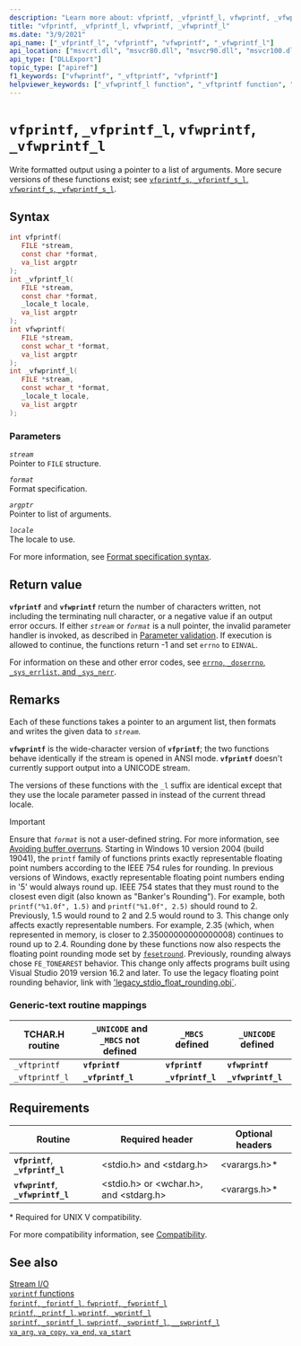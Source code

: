 ```yaml
---
description: "Learn more about: vfprintf, _vfprintf_l, vfwprintf, _vfwprintf_l"
title: "vfprintf, _vfprintf_l, vfwprintf, _vfwprintf_l"
ms.date: "3/9/2021"
api_name: ["_vfprintf_l", "vfprintf", "vfwprintf", "_vfwprintf_l"]
api_location: ["msvcrt.dll", "msvcr80.dll", "msvcr90.dll", "msvcr100.dll", "msvcr100_clr0400.dll", "msvcr110.dll", "msvcr110_clr0400.dll", "msvcr120.dll", "msvcr120_clr0400.dll", "ucrtbase.dll"]
api_type: ["DLLExport"]
topic_type: ["apiref"]
f1_keywords: ["vfwprintf", "_vftprintf", "vfprintf"]
helpviewer_keywords: ["_vfwprintf_l function", "_vftprintf function", "vfprintf function", "_vftprintf_l function", "vfprintf_l function", "vftprintf_l function", "vfwprintf_l function", "vftprintf function", "vfwprintf function", "_vfprintf_l function", "formatted text [C++]"]
---
```

# `vfprintf`, `_vfprintf_l`, `vfwprintf`, `_vfwprintf_l`

Write formatted output using a pointer to a list of arguments. More secure versions of these functions exist; see [`vfprintf_s`, `_vfprintf_s_l`, `vfwprintf_s`, `_vfwprintf_s_l`](vfprintf-s-vfprintf-s-l-vfwprintf-s-vfwprintf-s-l.md).

## Syntax

```C
int vfprintf(
   FILE *stream,
   const char *format,
   va_list argptr
);
int _vfprintf_l(
   FILE *stream,
   const char *format,
   _locale_t locale,
   va_list argptr
);
int vfwprintf(
   FILE *stream,
   const wchar_t *format,
   va_list argptr
);
int _vfwprintf_l(
   FILE *stream,
   const wchar_t *format,
   _locale_t locale,
   va_list argptr
);
```

### Parameters

*`stream`*\
Pointer to `FILE` structure.

*`format`*\
Format specification.

*`argptr`*\
Pointer to list of arguments.

*`locale`*\
The locale to use.

For more information, see [Format specification syntax](../format-specification-syntax-printf-and-wprintf-functions.md).

## Return value

**`vfprintf`** and **`vfwprintf`** return the number of characters written, not including the terminating null character, or a negative value if an output error occurs. If either *`stream`* or *`format`* is a null pointer, the invalid parameter handler is invoked, as described in [Parameter validation](../parameter-validation.md). If execution is allowed to continue, the functions return -1 and set `errno` to `EINVAL`.

For information on these and other error codes, see [`errno`, `_doserrno`, `_sys_errlist`, and `_sys_nerr`](../errno-doserrno-sys-errlist-and-sys-nerr.md).

## Remarks

Each of these functions takes a pointer to an argument list, then formats and writes the given data to *`stream`*.

**`vfwprintf`** is the wide-character version of **`vfprintf`**; the two functions behave identically if the stream is opened in ANSI mode. **`vfprintf`** doesn't currently support output into a UNICODE stream.

The versions of these functions with the `_l` suffix are identical except that they use the locale parameter passed in instead of the current thread locale.

> [!IMPORTANT]
> Ensure that *`format`* is not a user-defined string. For more information, see [Avoiding buffer overruns](/windows/win32/SecBP/avoiding-buffer-overruns).
> Starting in Windows 10 version 2004 (build 19041), the `printf` family of functions prints exactly representable floating point numbers according to the IEEE 754 rules for rounding. In previous versions of Windows, exactly representable floating point numbers ending in '5' would always round up. IEEE 754 states that they must round to the closest even digit (also known as "Banker's Rounding"). For example, both `printf("%1.0f", 1.5)` and `printf("%1.0f", 2.5)` should round to 2. Previously, 1.5 would round to 2 and 2.5 would round to 3. This change only affects exactly representable numbers. For example, 2.35 (which, when represented in memory, is closer to 2.35000000000000008) continues to round up to 2.4. Rounding done by these functions now also respects the floating point rounding mode set by [`fesetround`](fegetround-fesetround2.md). Previously, rounding always chose `FE_TONEAREST` behavior. This change only affects programs built using Visual Studio 2019 version 16.2 and later. To use the legacy floating point rounding behavior, link with ['legacy_stdio_float_rounding.obj`](../link-options.md).

### Generic-text routine mappings

|TCHAR.H routine|`_UNICODE` and `_MBCS` not defined|`_MBCS` defined|`_UNICODE` defined|
|---------------------|------------------------------------|--------------------|-----------------------|
|`_vftprintf`|**`vfprintf`**|**`vfprintf`**|**`vfwprintf`**|
|`_vftprintf_l`|**`_vfprintf_l`**|**`_vfprintf_l`**|**`_vfwprintf_l`**|

## Requirements

|Routine|Required header|Optional headers|
|-------------|---------------------|----------------------|
|**`vfprintf`**, **`_vfprintf_l`**|\<stdio.h> and \<stdarg.h>|\<varargs.h>*|
|**`vfwprintf`**, **`_vfwprintf_l`**|\<stdio.h> or \<wchar.h>, and \<stdarg.h>|\<varargs.h>*|

\* Required for UNIX V compatibility.

For more compatibility information, see [Compatibility](../compatibility.md).

## See also

[Stream I/O](../stream-i-o.md)\
[`vprintf` functions](../vprintf-functions.md)\
[`fprintf`, `_fprintf_l`, `fwprintf`, `_fwprintf_l`](fprintf-fprintf-l-fwprintf-fwprintf-l.md)\
[`printf`, `_printf_l`, `wprintf`, `_wprintf_l`](printf-printf-l-wprintf-wprintf-l.md)\
[`sprintf`, `_sprintf_l`, `swprintf`, `_swprintf_l`, `__swprintf_l`](sprintf-sprintf-l-swprintf-swprintf-l-swprintf-l.md)\
[`va_arg`, `va_copy`, `va_end`, `va_start`](va-arg-va-copy-va-end-va-start.md)
